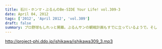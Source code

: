 ```yaml
---
title: 石川・ホンマ・ぶるんのBe-SIDE Your Life! vol.309-3
date: April 04, 2012
tags: ['2012', 'April 2012', 'vol.309']
draft: false
summary: プロ野球もしれっと開幕。ぶるんサンの観戦計画もすでに立っているようで。そして、今年はプロレス観戦も？そいうえば、ビーサイの第一回目のイベントはプロレスからみのイベントでしたね！覚えている方はいるのでしょうか・・・盛り上がったなぁ。ＮＡＭＡＥ
---
```


http://project-phi.ddo.jp/ishikawa/ishikawa309_3.mp3
